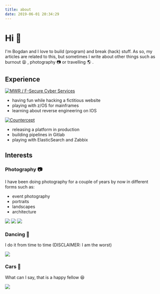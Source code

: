 ```yaml
---
title: about
date: 2019-06-01 20:34:29
---
```


# Hi :wave:

I'm Bogdan and I love to build (program) and break (hack) stuff. As so, my articles are related to this, but sometimes I write about other things such as burnout :tired_face: , photography :camera: or travelling :earth_americas: .


 



## Experience

[![MWR / F-Secure Cyber Services](/../resources/mwr.png)](https://www.mwrinfosecurity.com/)
* having fun while hacking a fictitious website
* playing with z/OS for mainframes
* learning about reverse engineering on IOS


[![Countercept](/../resources/countercept.png)](https://www.countercept.com/)
* releasing a platform in production
* building pipelines in Gitlab
* playing with ElasticSearch and Zabbix




## Interests
### Photography :camera:

I have been doing photography for a couple of years by now in different forms such as:
* event photography
* portraits
* landscapes
* architecture

![](/../resources/photography/1.jpg)
![](/../resources/photography/2.jpg)
![](/../resources/photography/3.jpg)

### Dancing :dancers:

I do it from time to time (DISCLAIMER: I am the worst)

![](/../resources/dancing/dancing.jpg)


### Cars :car:

What can I say, that is a happy fellow :satisfied:

![](/../resources/cars/car.jpg)
